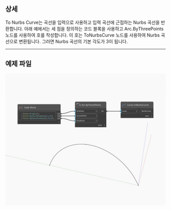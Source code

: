 ## 상세
To Nurbs Curve는 곡선을 입력으로 사용하고 입력 곡선에 근접하는 Nurbs 곡선을 반환합니다. 아래 예에서는 세 점을 정의하는 코드 블록을 사용하고 Arc.ByThreePoints 노드를 사용하여 호를 작성합니다. 이 호는 ToNurbsCurve 노드를 사용하여 Nurbs 곡선으로 변환됩니다. 그러면 Nurbs 곡선의 기본 각도가 3이 됩니다.
___
## 예제 파일

![ToNurbsCurve](./Autodesk.DesignScript.Geometry.Curve.ToNurbsCurve_img.jpg)

